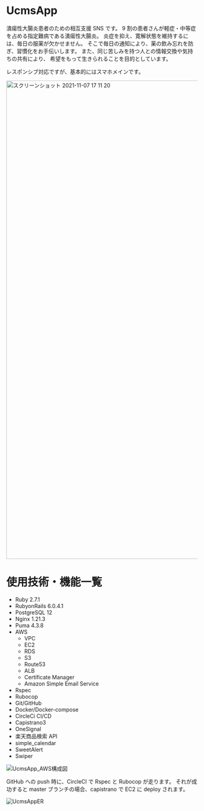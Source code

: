 # UcmsApp

潰瘍性大腸炎患者のための相互支援 SNS です。
9 割の患者さんが軽症・中等症を占める指定難病である潰瘍性大腸炎。
炎症を抑え、寛解状態を維持するには、毎日の服薬が欠かせません。
そこで毎日の通知により、薬の飲み忘れを防ぎ、習慣化をお手伝いします。
また、同じ苦しみを持つ人との情報交換や気持ちの共有により、
希望をもって生きられることを目的としています。

レスポンシブ対応ですが、基本的にはスマホメインです。

<img width="1256" alt="スクリーンショット 2021-11-07 17 11 20" src="https://user-images.githubusercontent.com/42525646/140637463-6039ecd2-efea-4f18-9b64-837c066630b7.png">

# 使用技術・機能一覧

- Ruby 2.7.1
- RubyonRails 6.0.4.1
- PostgreSQL 12
- Nginx 1.21.3
- Puma 4.3.8
- AWS
  - VPC
  - EC2
  - RDS
  - S3
  - Route53
  - ALB
  - Certificate Manager
  - Amazon Simple Email Service
- Rspec
- Rubocop
- Git/GitHub
- Docker/Docker-compose
- CircleCi CI/CD
- Capistrano3
- OneSignal
- 楽天商品検索 API
- simple_calendar
- SweetAlert
- Swiper

![UcmsApp_AWS構成図](https://user-images.githubusercontent.com/42525646/140727040-3af8d701-4abf-4f03-9454-7193e9f5e78e.png)

GitHub への push 時に、CircleCI で Rspec と Rubocop が走ります。
それが成功すると master ブランチの場合、capistrano で EC2 に deploy されます。

![UcmsAppER](https://user-images.githubusercontent.com/42525646/140727138-a4220d8e-ef0e-4220-bf45-53bd565008dc.png)
